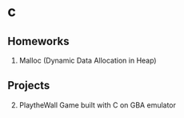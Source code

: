 # c

## Homeworks
1. Malloc (Dynamic Data Allocation in Heap)

## Projects
2. PlaytheWall Game built with C on GBA emulator
